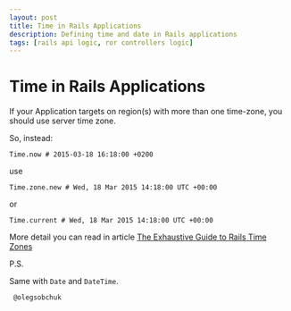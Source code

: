 ```yaml
---
layout: post
title: Time in Rails Applications
description: Defining time and date in Rails applications
tags: [rails api logic, ror controllers logic]
---
```


# Time in Rails Applications

If your Application targets on region(s) with more than one time-zone, you should use server time zone.

So, instead:

    Time.now # 2015-03-18 16:18:00 +0200
  
use

    Time.zone.new # Wed, 18 Mar 2015 14:18:00 UTC +00:00

or

    Time.current # Wed, 18 Mar 2015 14:18:00 UTC +00:00
  
More detail you can read in article [The Exhaustive Guide to Rails Time Zones](http://danilenko.org/2012/7/6/rails_timezones/)

P.S.

Same with `Date` and `DateTime`.



` @olegsobchuk`
